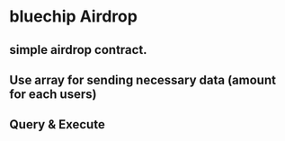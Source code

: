 # bluechip Airdrop

## simple airdrop contract.

## Use array for sending necessary data (amount for each users)

## Query & Execute
